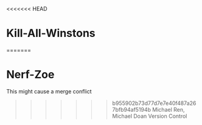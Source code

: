 <<<<<<< HEAD
# Kill-All-Winstons
=======
# Nerf-Zoe
This might cause a merge conflict
>>>>>>> b955902b73d77d7e7e40f487a267bfb94af5194b
Michael Ren, Michael Doan
Version Control
